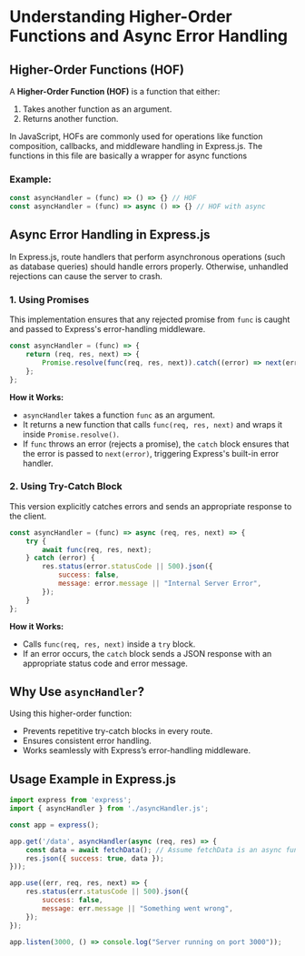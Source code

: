 # Understanding Higher-Order Functions and Async Error Handling

## Higher-Order Functions (HOF)
A **Higher-Order Function (HOF)** is a function that either:
1. Takes another function as an argument.
2. Returns another function.

In JavaScript, HOFs are commonly used for operations like function composition, callbacks, and middleware handling in Express.js.
The functions in this file are basically a wrapper for async functions

### Example:
```js
const asyncHandler = (func) => () => {} // HOF
const asyncHandler = (func) => async () => {} // HOF with async
```

## Async Error Handling in Express.js
In Express.js, route handlers that perform asynchronous operations (such as database queries) should handle errors properly. Otherwise, unhandled rejections can cause the server to crash.

### 1. Using Promises
This implementation ensures that any rejected promise from `func` is caught and passed to Express's error-handling middleware.

```js
const asyncHandler = (func) => {
    return (req, res, next) => {
        Promise.resolve(func(req, res, next)).catch((error) => next(error));
    };
};
```

**How it Works:**
- `asyncHandler` takes a function `func` as an argument.
- It returns a new function that calls `func(req, res, next)` and wraps it inside `Promise.resolve()`.
- If `func` throws an error (rejects a promise), the `catch` block ensures that the error is passed to `next(error)`, triggering Express's built-in error handler.

### 2. Using Try-Catch Block
This version explicitly catches errors and sends an appropriate response to the client.

```js
const asyncHandler = (func) => async (req, res, next) => {
    try {
        await func(req, res, next);
    } catch (error) {
        res.status(error.statusCode || 500).json({
            success: false,
            message: error.message || "Internal Server Error",
        });
    }
};
```

**How it Works:**
- Calls `func(req, res, next)` inside a `try` block.
- If an error occurs, the `catch` block sends a JSON response with an appropriate status code and error message.

## Why Use `asyncHandler`?
Using this higher-order function:
- Prevents repetitive try-catch blocks in every route.
- Ensures consistent error handling.
- Works seamlessly with Express’s error-handling middleware.

## Usage Example in Express.js
```js
import express from 'express';
import { asyncHandler } from './asyncHandler.js';

const app = express();

app.get('/data', asyncHandler(async (req, res) => {
    const data = await fetchData(); // Assume fetchData is an async function
    res.json({ success: true, data });
}));

app.use((err, req, res, next) => {
    res.status(err.statusCode || 500).json({
        success: false,
        message: err.message || "Something went wrong",
    });
});

app.listen(3000, () => console.log("Server running on port 3000"));
```


